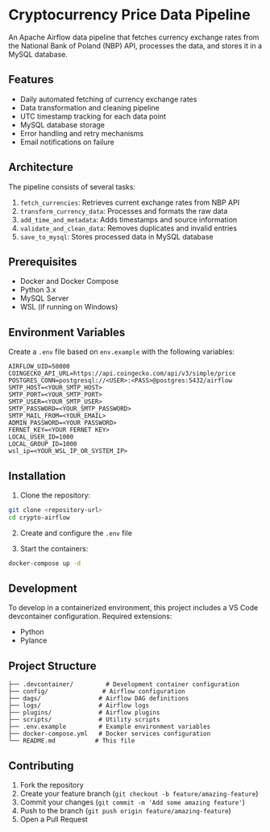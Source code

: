 # Cryptocurrency Price Data Pipeline

An Apache Airflow data pipeline that fetches currency exchange rates from the National Bank of Poland (NBP) API, processes the data, and stores it in a MySQL database.

## Features

- Daily automated fetching of currency exchange rates
- Data transformation and cleaning pipeline
- UTC timestamp tracking for each data point
- MySQL database storage
- Error handling and retry mechanisms
- Email notifications on failure

## Architecture

The pipeline consists of several tasks:

1. `fetch_currencies`: Retrieves current exchange rates from NBP API
2. `transform_currency_data`: Processes and formats the raw data
3. `add_time_and_metadata`: Adds timestamps and source information
4. `validate_and_clean_data`: Removes duplicates and invalid entries
5. `save_to_mysql`: Stores processed data in MySQL database

## Prerequisites

- Docker and Docker Compose
- Python 3.x
- MySQL Server
- WSL (if running on Windows)

## Environment Variables

Create a `.env` file based on `env.example` with the following variables:

```
AIRFLOW_UID=50000
COINGECKO_API_URL=https://api.coingecko.com/api/v3/simple/price
POSTGRES_CONN=postgresql://<USER>:<PASS>@postgres:5432/airflow
SMTP_HOST=<YOUR_SMTP_HOST>
SMTP_PORT=<YOUR_SMTP_PORT>
SMTP_USER=<YOUR_SMTP_USER>
SMTP_PASSWORD=<YOUR_SMTP_PASSWORD>
SMTP_MAIL_FROM=<YOUR_EMAIL>
ADMIN_PASSWORD=<YOUR PASSWORD>
FERNET_KEY=<YOUR FERNET KEY>
LOCAL_USER_ID=1000
LOCAL_GROUP_ID=1000
wsl_ip=<YOUR_WSL_IP_OR_SYSTEM_IP>
```

## Installation

1. Clone the repository:
```bash
git clone <repository-url>
cd crypto-airflow
```

2. Create and configure the `.env` file

3. Start the containers:
```bash
docker-compose up -d
```

## Development

To develop in a containerized environment, this project includes a VS Code devcontainer configuration. Required extensions:
- Python
- Pylance

## Project Structure

```
├── .devcontainer/         # Development container configuration
├── config/               # Airflow configuration
├── dags/                # Airflow DAG definitions
├── logs/                # Airflow logs
├── plugins/             # Airflow plugins
├── scripts/             # Utility scripts
├── .env.example         # Example environment variables
├── docker-compose.yml   # Docker services configuration
└── README.md           # This file
```

## Contributing

1. Fork the repository
2. Create your feature branch (`git checkout -b feature/amazing-feature`)
3. Commit your changes (`git commit -m 'Add some amazing feature'`)
4. Push to the branch (`git push origin feature/amazing-feature`)
5. Open a Pull Request
